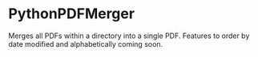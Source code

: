 # PythonPDFMerger
Merges all PDFs within a directory into a single PDF. Features to order by date modified and alphabetically coming soon.

